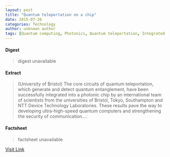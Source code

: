 ```yaml
---
layout: post
title: "Quantum teleportation on a chip"
date: 2015-07-26
categories: Technology
author: unknown author
tags: [Quantum computing, Photonics, Quantum teleportation, Integrated circuit, Computer, Qubit, Particle physics, Modern physics, Science, Quantum mechanics, Mechanics, Solid state engineering, Physics, Theoretical physics, Condensed matter physics, Technology]
---
```



#### Digest
>digest unavailable

#### Extract
>(University of Bristol) The core circuits of quantum teleportation, which generate and detect quantum entanglement, have been successfully integrated into a photonic chip by an international team of scientists from the universities of Bristol, Tokyo, Southampton and NTT Device Technology Laboratories. These results pave the way to developing ultra-high-speed quantum computers and strengthening the security of communication....

#### Factsheet
>factsheet unavailable

[Visit Link](http://www.eurekalert.org/pub_releases/2015-04/uob-qto040115.php)


